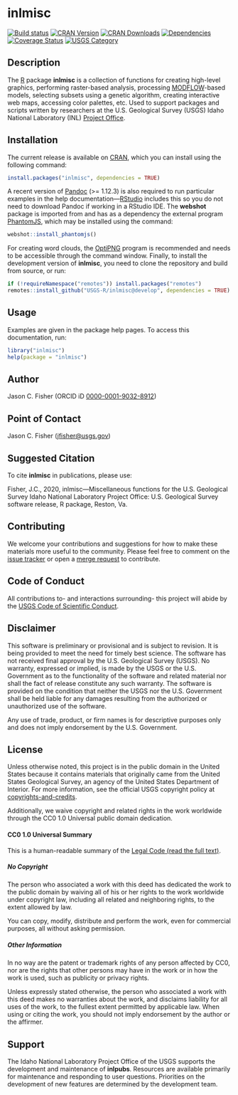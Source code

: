 # inlmisc

[![Build
status](https://ci.appveyor.com/api/projects/status/pvcq1jsgabqx61ah?svg=true)](https://ci.appveyor.com/project/jfisher-usgs/inlmisc)
[![CRAN
Version](https://www.r-pkg.org/badges/version/inlmisc)](https://CRAN.R-project.org/package=inlmisc)
[![CRAN
Downloads](https://cranlogs.r-pkg.org/badges/inlmisc?color=brightgreen)](https://CRAN.R-project.org/package=inlmisc)
[![Dependencies](https://tinyverse.netlify.com/badge/inlmisc)](https://CRAN.R-project.org/package=inlmisc)
[![Coverage
Status](https://coveralls.io/repos/github/USGS-R/inlmisc/badge.svg?branch=main)](https://coveralls.io/github/USGS-R/inlmisc?branch=main)
[![USGS
Category](https://img.shields.io/badge/USGS-Support-yellow.svg)](https://owi.usgs.gov/R/packages.html#support)

## Description

The [R](https://www.r-project.org/) package **inlmisc** is a collection
of functions for creating high-level graphics, performing raster-based
analysis, processing
[MODFLOW](https://www.usgs.gov/mission-areas/water-resources/science/modflow-and-related-programs "USGS's modular hydrologic model")-based
models, selecting subsets using a genetic algorithm, creating
interactive web maps, accessing color palettes, etc. Used to support
packages and scripts written by researchers at the U.S. Geological
Survey (USGS) Idaho National Laboratory (INL) [Project
Office](https://www.usgs.gov/centers/idaho-water-science-center/science/idaho-national-laboratory-project-office "USGS INL Project Office").

## Installation

The current release is available on
[CRAN](https://CRAN.R-project.org/package=inlmisc "The Comprehensive R Archive Network"),
which you can install using the following command:

``` r
install.packages("inlmisc", dependencies = TRUE)
```

A recent version of [Pandoc](https://pandoc.org/installing.html) (\>=
1.12.3) is also required to run particular examples in the help
documentation—[RStudio](https://www.rstudio.com/products/rstudio/)
includes this so you do not need to download Pandoc if working in a
RStudio IDE. The **webshot** package is imported from and has as a
dependency the external program [PhantomJS](https://phantomjs.org/),
which may be installed using the command:

``` r
webshot::install_phantomjs()
```

For creating word clouds, the [OptiPNG](http://optipng.sourceforge.net/)
program is recommended and needs to be accessible through the command
window. Finally, to install the development version of **inlmisc**, you
need to clone the repository and build from source, or run:

``` r
if (!requireNamespace("remotes")) install.packages("remotes")
remotes::install_github("USGS-R/inlmisc@develop", dependencies = TRUE)
```

## Usage

Examples are given in the package help pages. To access this
documentation, run:

``` r
library("inlmisc")
help(package = "inlmisc")
```

## Author

Jason C. Fisher (ORCID iD
[0000-0001-9032-8912](https://orcid.org/0000-0001-9032-8912))

## Point of Contact

Jason C. Fisher (<jfisher@usgs.gov>)

## Suggested Citation

To cite **inlmisc** in publications, please use:

Fisher, J.C., 2020, inlmisc—Miscellaneous functions for the U.S.
Geological Survey Idaho National Laboratory Project Office: U.S.
Geological Survey software release, R package, Reston, Va.

## Contributing

We welcome your contributions and suggestions for how to make these
materials more useful to the community. Please feel free to comment on
the [issue tracker](https://github.com/USGS-R/inlmisc/issues) or open a
[merge request](https://github.com/USGS-R/inlmisc/pull/new/main) to
contribute.

## Code of Conduct

All contributions to- and interactions surrounding- this project will
abide by the [USGS Code of Scientific
Conduct](https://www.usgs.gov/office-of-science-quality-and-integrity/fundamental-science-practices).

<!-- Embedded References -->

## Disclaimer

This software is preliminary or provisional and is subject to revision.
It is being provided to meet the need for timely best science. The
software has not received final approval by the U.S. Geological Survey
(USGS). No warranty, expressed or implied, is made by the USGS or the
U.S. Government as to the functionality of the software and related
material nor shall the fact of release constitute any such warranty. The
software is provided on the condition that neither the USGS nor the U.S.
Government shall be held liable for any damages resulting from the
authorized or unauthorized use of the software.

Any use of trade, product, or firm names is for descriptive purposes
only and does not imply endorsement by the U.S. Government.

## License

Unless otherwise noted, this project is in the public domain in the
United States because it contains materials that originally came from
the United States Geological Survey, an agency of the United States
Department of Interior. For more information, see the official USGS
copyright policy at
[copyrights-and-credits](https://www.usgs.gov/information-policies-and-instructions/copyrights-and-credits).

Additionally, we waive copyright and related rights in the work
worldwide through the CC0 1.0 Universal public domain dedication.

#### CC0 1.0 Universal Summary

This is a human-readable summary of the [Legal Code (read the full
text)](https://creativecommons.org/publicdomain/zero/1.0/legalcode).

##### No Copyright

The person who associated a work with this deed has dedicated the work
to the public domain by waiving all of his or her rights to the work
worldwide under copyright law, including all related and neighboring
rights, to the extent allowed by law.

You can copy, modify, distribute and perform the work, even for
commercial purposes, all without asking permission.

##### Other Information

In no way are the patent or trademark rights of any person affected by
CC0, nor are the rights that other persons may have in the work or in
how the work is used, such as publicity or privacy rights.

Unless expressly stated otherwise, the person who associated a work with
this deed makes no warranties about the work, and disclaims liability
for all uses of the work, to the fullest extent permitted by applicable
law. When using or citing the work, you should not imply endorsement by
the author or the affirmer.

<!-- Embedded References -->

## Support

The Idaho National Laboratory Project Office of the USGS supports the
development and maintenance of **inlpubs**. Resources are available
primarily for maintenance and responding to user questions. Priorities
on the development of new features are determined by the development
team.
